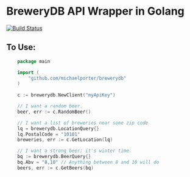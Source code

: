 # BreweryDB API Wrapper in Golang

[![Build Status](https://travis-ci.org/hobbeswalsh/brewerydb.svg?branch=master)](https://travis-ci.org/hobbeswalsh/brewerydb)

## To Use:

```go
    package main

    import (
    	"github.com/michaelporter/brewerydb"
    )
    
    c := brewerydb.NewClient("myApiKey")

    // I want a random beer.
    beer, err := c.RandomBeer()

    // I want a list of breweries near some zip code
    lq = brewerydb.LocationQuery{}
    lq.PostalCode = "10101"
    breweries, err := c.GetLocation(lq)

    // I want a strong beer; it's winter time.
    bq := brewerydb.BeerQuery{}
    bq.Abv = "8,10" // Anything between 8 and 10 will do
    beers, err := c.GetBeers(bq)

```